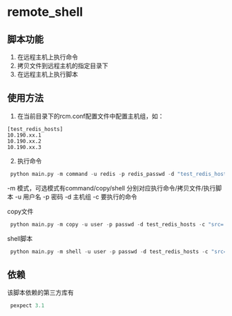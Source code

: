 # remote_shell
## 脚本功能
1. 在远程主机上执行命令
2. 拷贝文件到远程主机的指定目录下
3. 在远程主机上执行脚本

## 使用方法
1. 在当前目录下的rcm.conf配置文件中配置主机组，如：
  ```commandline
  [test_redis_hosts]
  10.190.xx.1
  10.190.xx.2
  10.190.xx.3
  ```
2. 执行命令
  ```python
   python main.py -m command -u redis -p redis_passwd -d "test_redis_hosts" -c "ps -ef|grep redis"
  ```
  
  -m 模式，可选模式有command/copy/shell 分别对应执行命令/拷贝文件/执行脚本
  -u 用户名
  -p 密码
  -d 主机组
  -c 要执行的命令
  
  copy文件
  ```python
   python main.py -m copy -u user -p passwd -d test_redis_hosts -c "src=./autoacct_new_logger.config dest=~/logstash-2.3.4/config"
  ```
  
  shell脚本
  ```python
   python main.py -m shell -u user -p passwd -d test_redis_hosts -c "src=./change_bashrc_2.sh dest=~/user"
  ```
  
## 依赖
  该脚本依赖的第三方库有
  ```python
   pexpect 3.1
  ```
  
